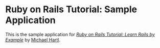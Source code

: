 # Ruby on Rails Tutorial:  Sample Application

This is the sample application for
[*Ruby on Rails Tutorial:  Learn Rails by Example*](http://railstutorial.org)
by [Michael Hartl](http://michaelhartl.com).
